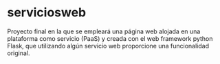 # serviciosweb
Proyecto final en la que se empleará una página web alojada en una plataforma como servicio (PaaS)  y creada con el web framework python Flask, que utilizando algún servicio web proporcione una funcionalidad original.
